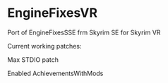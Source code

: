 # EngineFixesVR
Port of EngineFixesSSE frm Skyrim SE for Skyrim VR

Current working patches:

Max STDIO patch

Enabled AchievementsWithMods
